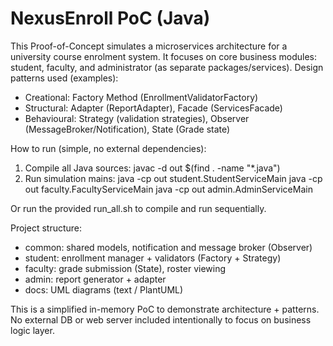 NexusEnroll PoC (Java)
======================

This Proof-of-Concept simulates a microservices architecture for a university course enrolment system.
It focuses on core business modules: student, faculty, and administrator (as separate packages/services).
Design patterns used (examples):
 - Creational: Factory Method (EnrollmentValidatorFactory)
 - Structural: Adapter (ReportAdapter), Facade (ServicesFacade)
 - Behavioural: Strategy (validation strategies), Observer (MessageBroker/Notification), State (Grade state)

How to run (simple, no external dependencies):
1. Compile all Java sources:
   javac -d out $(find . -name "*.java")
2. Run simulation mains:
   java -cp out student.StudentServiceMain
   java -cp out faculty.FacultyServiceMain
   java -cp out admin.AdminServiceMain

Or run the provided run_all.sh to compile and run sequentially.

Project structure:
 - common: shared models, notification and message broker (Observer)
 - student: enrollment manager + validators (Factory + Strategy)
 - faculty: grade submission (State), roster viewing
 - admin: report generator + adapter
 - docs: UML diagrams (text / PlantUML)

This is a simplified in-memory PoC to demonstrate architecture + patterns. No external DB or web server included intentionally to focus on business logic layer.

